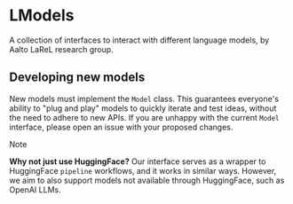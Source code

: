 # LModels

A collection of interfaces to interact with different language models, by Aalto LaReL research group.

## Developing new models

New models must implement the `Model` class. This guarantees everyone's ability to "plug and play" models to quickly iterate and test ideas, without the need to adhere to new APIs. If you are unhappy with the current `Model` interface, please open an issue with your proposed changes.

> [!NOTE]
>  **Why not just use HuggingFace?** Our interface serves as a wrapper to HuggingFace `pipeline` workflows, and it works in similar ways. However, we aim to also support models not available through HuggingFace, such as OpenAI LLMs.
